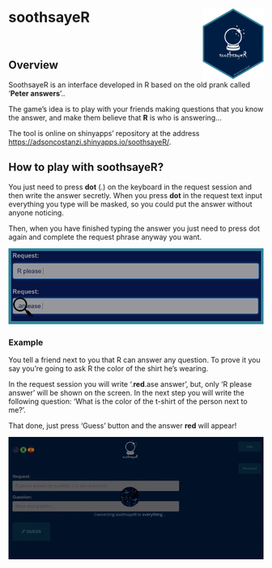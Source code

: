 soothsayeR <img src="app/www/img/thumbnail.PNG" align="right" width="120" />
============================================================================

<br>

Overview
--------

SoothsayeR is an interface developed in R based on the old prank called
‘**Peter answers**’..

The game’s idea is to play with your friends making questions that you
know the answer, and make them believe that <b>R</b> is who is
answering…

The tool is online on shinyapps’ repository at the address
<a href="https://adsoncostanzi.shinyapps.io/soothsayeR/" class="uri">https://adsoncostanzi.shinyapps.io/soothsayeR/</a>.

How to play with soothsayeR?
----------------------------

You just need to press **dot** (.) on the keyboard in the request
session and then write the answer secretly. When you press **dot** in
the request text input everything you type will be masked, so you could
put the answer without anyone noticing.

Then, when you have finished typing the answer you just need to press
dot again and complete the request phrase anyway you want.

![](app/www/img/request2.PNG)

### Example

You tell a friend next to you that R can answer any question. To prove
it you say you’re going to ask R the color of the shirt he’s wearing.

In the request session you will write ‘.**red**.ase answer’, but, only
‘R please answer’ will be shown on the screen. In the next step you will
write the following question: ‘What is the color of the t-shirt of the
person next to me?’.

That done, just press ‘Guess’ button and the answer **red** will appear!

![](app/www/img/ex.gif)
